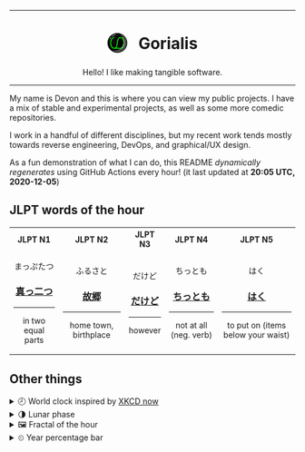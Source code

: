***

<h1 align="center">
<sub>
    <img src="readme/resources/avatar.png" height="36">
</sub>
&nbsp;
Gorialis
</h1>
<p align="center">
Hello! I like making tangible software.
</p>

***

My name is Devon and this is where you can view my public projects. I have a mix of stable and experimental projects, as well as some more comedic repositories.

I work in a handful of different disciplines, but my recent work tends mostly towards reverse engineering, DevOps, and graphical/UX design.

As a fun demonstration of what I can do, this README *dynamically regenerates* using GitHub Actions every hour! (it last updated at **20:05 UTC, 2020-12-05**)

<h2>JLPT words of the hour</h2>
<table>
    <tr>
        <th>JLPT N1</th>
        <th>JLPT N2</th>
        <th>JLPT N3</th>
        <th>JLPT N4</th>
        <th>JLPT N5</th>
    </tr>
    <tr>
        <td>
            <p align="center">まっぷたつ</p>
            <h3 align="center"><b><a href="https://jisho.org/search/%E7%9C%9F%E3%81%A3%E4%BA%8C%E3%81%A4">真っ二つ</a></b></h3>
            <hr>
            <p align="center">in two equal parts</p>
        </td>
        <td>
            <p align="center">ふるさと</p>
            <h3 align="center"><b><a href="https://jisho.org/search/%E6%95%85%E9%83%B7">故郷</a></b></h3>
            <hr>
            <p align="center">home town,<wbr> birthplace</p>
        </td>
        <td>
            <p align="center">だけど</p>
            <h3 align="center"><b><a href="https://jisho.org/search/%E3%81%A0%E3%81%91%E3%81%A9">だけど</a></b></h3>
            <hr>
            <p align="center">however</p>
        </td>
        <td>
            <p align="center">ちっとも</p>
            <h3 align="center"><b><a href="https://jisho.org/search/%E3%81%A1%E3%81%A3%E3%81%A8%E3%82%82">ちっとも</a></b></h3>
            <hr>
            <p align="center">not at all (neg. verb)</p>
        </td>
        <td>
            <p align="center">はく</p>
            <h3 align="center"><b><a href="https://jisho.org/search/%E3%81%AF%E3%81%8F">はく</a></b></h3>
            <hr>
            <p align="center">to put on (items below your waist)</p>
        </td>
    </tr>
</table>

<h2>Other things</h2>
<details>
<summary>🕗  World clock inspired by <a href="https://xkcd.com/now">XKCD now</a></summary>

> <img src="generated/now.png" width="512">

</details>
<details>
<summary>🌗 Lunar phase</summary>

The moon is approximately 72.10% through its phase (Last Quarter).

</details>
<details>
<summary>&#x1f5bc; Fractal of the hour</summary>

> <img src="generated/fractal.png" width="512">

</details>
<details>
<summary>&#x23f2; Year percentage bar</summary>
<pre><code>2020 [██████████████████▁▁] 92.85%</code></pre>
</details>
